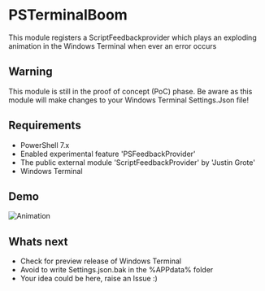 # PSTerminalBoom

This module registers a ScriptFeedbackprovider which plays an exploding animation in the Windows Terminal when ever an error occurs

## Warning

This module is still in the proof of concept (PoC) phase. Be aware as this module will make changes to your Windows Terminal Settings.Json file!

## Requirements

- PowerShell 7.x
- Enabled experimental feature 'PSFeedbackProvider'
- The public external module 'ScriptFeedbackProvider' by 'Justin Grote'
- Windows Terminal

## Demo

![Animation](https://github.com/HCRitter/PSTerminalBoom/blob/main/Demo.gif)

## Whats next

- Check for preview release of Windows Terminal
- Avoid to write Settings.json.bak in the %APPdata% folder
- Your idea could be here, raise an Issue :)
  
